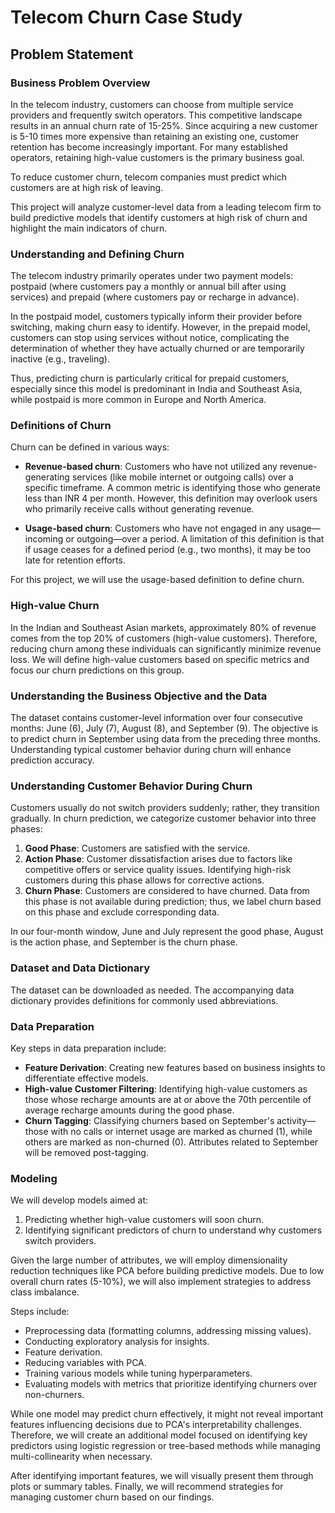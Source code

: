 # Telecom Churn Case Study

## Problem Statement

### Business Problem Overview

In the telecom industry, customers can choose from multiple service providers and frequently switch operators. This competitive landscape results in an annual churn rate of 15-25%. Since acquiring a new customer is 5-10 times more expensive than retaining an existing one, customer retention has become increasingly important. For many established operators, retaining high-value customers is the primary business goal.

To reduce customer churn, telecom companies must predict which customers are at high risk of leaving.

This project will analyze customer-level data from a leading telecom firm to build predictive models that identify customers at high risk of churn and highlight the main indicators of churn.

### Understanding and Defining Churn

The telecom industry primarily operates under two payment models: postpaid (where customers pay a monthly or annual bill after using services) and prepaid (where customers pay or recharge in advance). 

In the postpaid model, customers typically inform their provider before switching, making churn easy to identify. However, in the prepaid model, customers can stop using services without notice, complicating the determination of whether they have actually churned or are temporarily inactive (e.g., traveling).

Thus, predicting churn is particularly critical for prepaid customers, especially since this model is predominant in India and Southeast Asia, while postpaid is more common in Europe and North America.

### Definitions of Churn

Churn can be defined in various ways:

- **Revenue-based churn**: Customers who have not utilized any revenue-generating services (like mobile internet or outgoing calls) over a specific timeframe. A common metric is identifying those who generate less than INR 4 per month. However, this definition may overlook users who primarily receive calls without generating revenue.

- **Usage-based churn**: Customers who have not engaged in any usage—incoming or outgoing—over a period. A limitation of this definition is that if usage ceases for a defined period (e.g., two months), it may be too late for retention efforts.

For this project, we will use the usage-based definition to define churn.

### High-value Churn

In the Indian and Southeast Asian markets, approximately 80% of revenue comes from the top 20% of customers (high-value customers). Therefore, reducing churn among these individuals can significantly minimize revenue loss. We will define high-value customers based on specific metrics and focus our churn predictions on this group.

### Understanding the Business Objective and the Data

The dataset contains customer-level information over four consecutive months: June (6), July (7), August (8), and September (9). The objective is to predict churn in September using data from the preceding three months. Understanding typical customer behavior during churn will enhance prediction accuracy.

### Understanding Customer Behavior During Churn

Customers usually do not switch providers suddenly; rather, they transition gradually. In churn prediction, we categorize customer behavior into three phases:

1. **Good Phase**: Customers are satisfied with the service.
2. **Action Phase**: Customer dissatisfaction arises due to factors like competitive offers or service quality issues. Identifying high-risk customers during this phase allows for corrective actions.
3. **Churn Phase**: Customers are considered to have churned. Data from this phase is not available during prediction; thus, we label churn based on this phase and exclude corresponding data.

In our four-month window, June and July represent the good phase, August is the action phase, and September is the churn phase.

### Dataset and Data Dictionary

The dataset can be downloaded as needed. The accompanying data dictionary provides definitions for commonly used abbreviations.

### Data Preparation

Key steps in data preparation include:

- **Feature Derivation**: Creating new features based on business insights to differentiate effective models.
- **High-value Customer Filtering**: Identifying high-value customers as those whose recharge amounts are at or above the 70th percentile of average recharge amounts during the good phase.
- **Churn Tagging**: Classifying churners based on September's activity—those with no calls or internet usage are marked as churned (1), while others are marked as non-churned (0). Attributes related to September will be removed post-tagging.

### Modeling

We will develop models aimed at:

1. Predicting whether high-value customers will soon churn.
2. Identifying significant predictors of churn to understand why customers switch providers.

Given the large number of attributes, we will employ dimensionality reduction techniques like PCA before building predictive models. Due to low overall churn rates (5-10%), we will also implement strategies to address class imbalance.

Steps include:

- Preprocessing data (formatting columns, addressing missing values).
- Conducting exploratory analysis for insights.
- Feature derivation.
- Reducing variables with PCA.
- Training various models while tuning hyperparameters.
- Evaluating models with metrics that prioritize identifying churners over non-churners.

While one model may predict churn effectively, it might not reveal important features influencing decisions due to PCA's interpretability challenges. Therefore, we will create an additional model focused on identifying key predictors using logistic regression or tree-based methods while managing multi-collinearity when necessary.

After identifying important features, we will visually present them through plots or summary tables. Finally, we will recommend strategies for managing customer churn based on our findings.
